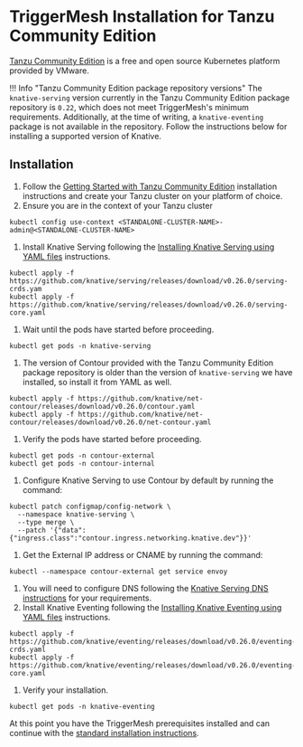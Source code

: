 # TriggerMesh Installation for Tanzu Community Edition

[Tanzu Community Edition](https://tanzucommunityedition.io/) is a free and open source Kubernetes platform provided by VMware.

!!! Info "Tanzu Community Edition package repository versions"
       The `knative-serving` version currently in the Tanzu Community Edition package repository is `0.22`, which does not meet TriggerMesh's minimum requirements. Additionally, at the time of writing, a `knative-eventing` package is not available in the repository. Follow the instructions below for installing a supported version of Knative.

## Installation

1. Follow the [Getting Started with Tanzu Community Edition](https://tanzucommunityedition.io/docs/latest/getting-started-standalone/) installation instructions and create your Tanzu cluster on your platform of choice.
1. Ensure you are in the context of your Tanzu cluster
```
kubectl config use-context <STANDALONE-CLUSTER-NAME>-admin@<STANDALONE-CLUSTER-NAME>
```

1. Install Knative Serving following the [Installing Knative Serving using YAML files](https://knative.dev/docs/admin/install/serving/install-serving-with-yaml/) instructions.
```
kubectl apply -f https://github.com/knative/serving/releases/download/v0.26.0/serving-crds.yam
kubectl apply -f https://github.com/knative/serving/releases/download/v0.26.0/serving-core.yaml
```

1. Wait until the pods have started before proceeding.
```
kubectl get pods -n knative-serving
```

1. The version of Contour provided with the Tanzu Community Edition package repository is older than the version of `knative-serving` we have installed, so install it from YAML as well.
```
kubectl apply -f https://github.com/knative/net-contour/releases/download/v0.26.0/contour.yaml
kubectl apply -f https://github.com/knative/net-contour/releases/download/v0.26.0/net-contour.yaml
```

1. Verify the pods have started before proceeding.
```
kubectl get pods -n contour-external
kubectl get pods -n contour-internal
```

1. Configure Knative Serving to use Contour by default by running the command:
```
kubectl patch configmap/config-network \
  --namespace knative-serving \
  --type merge \
  --patch '{"data":{"ingress.class":"contour.ingress.networking.knative.dev"}}'
```

1. Get the External IP address or CNAME by running the command:
```
kubectl --namespace contour-external get service envoy
```

1. You will need to configure DNS following the [Knative Serving DNS instructions](https://knative.dev/docs/admin/install/serving/install-serving-with-yaml/#configure-dns) for your requirements.
1. Install Knative Eventing following the [Installing Knative Eventing using YAML files](https://knative.dev/docs/admin/install/eventing/install-eventing-with-yaml/) instructions.
```
kubectl apply -f https://github.com/knative/eventing/releases/download/v0.26.0/eventing-crds.yaml
kubectl apply -f https://github.com/knative/eventing/releases/download/v0.26.0/eventing-core.yaml
```

1. Verify your installation.
```
kubectl get pods -n knative-eventing
```

At this point you have the TriggerMesh prerequisites installed and can continue with the [standard installation instructions](/guides/installation/#install-the-crds).
